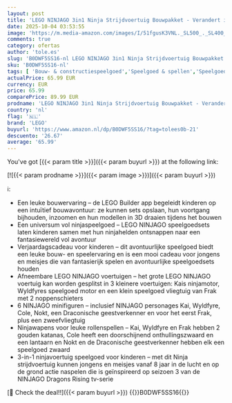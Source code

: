 ```yaml
---
layout: post
title: 'LEGO NINJAGO 3in1 Ninja Strijdvoertuig Bouwpakket - Verandert in 2 Ninjamotoren en Speelgoed Vliegtuig - 6 Minifiguren incl. Kai en Cole - Dragons Rising Cadeau voor Jongens vanaf 8 Jaar - 71844'
date: 2025-10-04 03:53:55
image: 'https://m.media-amazon.com/images/I/51fgusK3VNL._SL500_._SL400_.jpg'
comments: true
category: ofertas
author: 'tole.es'
slug: 'B0DWF5SS16-nl LEGO NINJAGO 3in1 Ninja Strijdvoertuig Bouwpakket -...'
sku: 'B0DWF5SS16-nl'
tags: [ 'Bouw- & constructiespeelgoed','Speelgoed & spellen','Speelgoedbouwsets','lego','🇳🇱', ]
actualPrice: 65.99 EUR
currency: EUR
price: 65.99
comparePrice: 89.99 EUR
prodname: 'LEGO NINJAGO 3in1 Ninja Strijdvoertuig Bouwpakket - Verandert in 2 Ninjamotoren en Speelgoed Vliegtuig - 6 Minifiguren incl. Kai en Cole - Dragons Rising Cadeau voor Jongens vanaf 8 Jaar - 71844'
country: 'nl'
flag: '🇳🇱'
brand: 'LEGO'
buyurl: 'https://www.amazon.nl/dp/B0DWF5SS16/?tag=tolees0b-21'
descuento: '26.67'
average: '65.99'
---
```


You've got [{{< param title >}}]({{< param buyurl >}}) at the following link:

[![{{< param prodname >}}]({{< param image >}})]({{< param buyurl >}})

ℹ️:

- Een leuke bouwervaring – de LEGO Builder app begeleidt kinderen op een intuïtief bouwavontuur: ze kunnen sets opslaan, hun voortgang bijhouden, inzoomen en hun modellen in 3D draaien tijdens het bouwen
- Een universum vol ninjaspeelgoed – LEGO NINJAGO speelgoedsets laten kinderen samen met hun ninjahelden ontsnappen naar een fantasiewereld vol avontuur
- Verjaardagscadeau voor kinderen – dit avontuurlijke speelgoed biedt een leuke bouw- en speelervaring en is een mooi cadeau voor jongens en meisjes die van fantasierijk spelen en avontuurlijke speelgoedsets houden
- Afneembare LEGO NINJAGO voertuigen – het grote LEGO NINJAGO voertuig kan worden gesplitst in 3 kleinere voertuigen: Kais ninjamotor, Wyldfyres speelgoed motor en een klein speelgoed vliegtuig van Frak met 2 noppenschieters
- 6 NINJAGO minifiguren – inclusief NINJAGO personages Kai, Wyldfyre, Cole, Nokt, een Draconische geestverkenner en voor het eerst Frak, plus een zweefvliegtuig
- Ninjawapens voor leuke rollenspellen – Kai, Wyldfyre en Frak hebben 2 gouden katanas, Cole heeft een doorschijnend onthullingszwaard en een lantaarn en Nokt en de Draconische geestverkenner hebben elk een speelgoed zwaard
- 3-in-1 ninjavoertuig speelgoed voor kinderen – met dit Ninja strijdvoertuig kunnen jongens en meisjes vanaf 8 jaar in de lucht en op de grond actie naspelen die is geïnspireerd op seizoen 3 van de NINJAGO Dragons Rising tv-serie

[🛒 Check the deal!!]({{< param buyurl >}})
{{<world>}}B0DWF5SS16{{</world>}}
